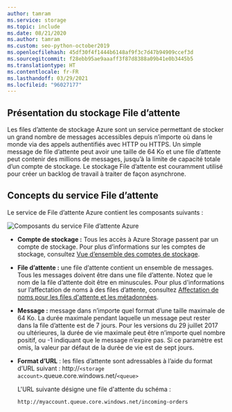 ```yaml
---
author: tamram
ms.service: storage
ms.topic: include
ms.date: 08/21/2020
ms.author: tamram
ms.custom: seo-python-october2019
ms.openlocfilehash: 45df30f4f1444b6148af9f3c7d47b94909ccef3d
ms.sourcegitcommit: f28ebb95ae9aaaff3f87d8388a09b41e0b3445b5
ms.translationtype: HT
ms.contentlocale: fr-FR
ms.lasthandoff: 03/29/2021
ms.locfileid: "96027177"
---
```

## <a name="what-is-queue-storage"></a>Présentation du stockage File d’attente

Les files d’attente de stockage Azure sont un service permettant de stocker un grand nombre de messages accessibles depuis n’importe où dans le monde via des appels authentifiés avec HTTP ou HTTPS. Un simple message de file d’attente peut avoir une taille de 64 Ko et une file d’attente peut contenir des millions de messages, jusqu’à la limite de capacité totale d’un compte de stockage. Le stockage File d’attente est couramment utilisé pour créer un backlog de travail à traiter de façon asynchrone.

## <a name="queue-service-concepts"></a>Concepts du service File d’attente

Le service de File d’attente Azure contient les composants suivants :

![Composants du service File d’attente Azure](./media/storage-queue-concepts-include/azure-queue-service-components.png)

* **Compte de stockage :** Tous les accès à Azure Storage passent par un compte de stockage. Pour plus d’informations sur les comptes de stockage, consultez [Vue d’ensemble des comptes de stockage](../articles/storage/common/storage-account-overview.md).
* **File d’attente :** une file d’attente contient un ensemble de messages. Tous les messages doivent être dans une file d’attente. Notez que le nom de la file d’attente doit être en minuscules. Pour plus d'informations sur l’affectation de noms à des files d’attente, consultez [Affectation de noms pour les files d'attente et les métadonnées](/rest/api/storageservices/Naming-Queues-and-Metadata).
* **Message :** message dans n’importe quel format d’une taille maximale de 64 Ko. La durée maximale pendant laquelle un message peut rester dans la file d’attente est de 7 jours. Pour les versions du 29 juillet 2017 ou ultérieures, la durée de vie maximale peut être n’importe quel nombre positif, ou -1 indiquant que le message n’expire pas. Si ce paramètre est omis, la valeur par défaut de la durée de vie est de sept jours.
* **Format d’URL** : les files d’attente sont adressables à l’aide du format d’URL suivant : http://`<storage account>`.queue.core.windows.net/`<queue>`

    L'URL suivante désigne une file d'attente du schéma :

    `http://myaccount.queue.core.windows.net/incoming-orders`